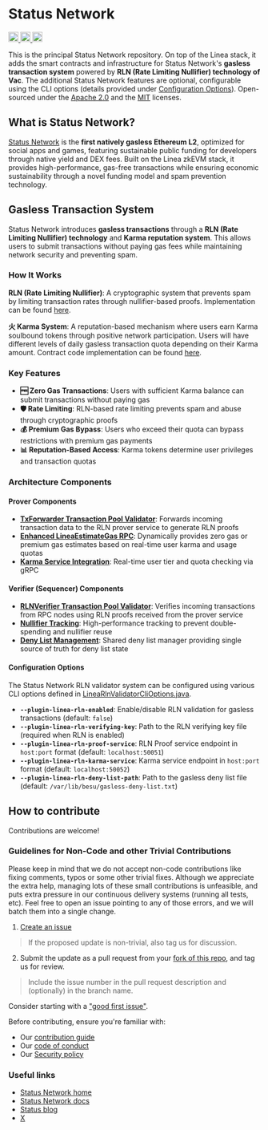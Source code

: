 # Status Network

<a href="https://x.com/StatusL2">
  <img src="https://img.shields.io/badge/X-%23000000.svg?style=for-the-badge&logo=X&logoColor=white" alt="X Follow" height="20">
</a>
<a href="https://github.com/status-im/status-network-monorepo/blob/main/LICENSE-APACHE">
  <img src="https://img.shields.io/badge/License-Apache%202.0-blue.svg" alt="Apache 2.0 License" height="20">
</a>
<a href="https://github.com/status-im/status-network-monorepo/blob/main/LICENSE-MIT">
  <img src="https://img.shields.io/badge/License-MIT-blue.svg" alt="MIT License" height="20">
</a>

This is the principal Status Network repository. 
On top of the Linea stack, it adds the smart contracts and infrastructure for Status Network's **gasless transaction system** powered by **RLN (Rate Limiting Nullifier) technology of Vac**. 
The additional Status Network features are optional, configurable using the CLI options (details provided under [Configuration Options](#configuration-options)).
Open-sourced under the [Apache 2.0](LICENSE-APACHE) and the [MIT](LICENSE-MIT) licenses.

## What is Status Network?

[Status Network](https://status.network) is the **first natively gasless Ethereum L2**, optimized for social apps and games, featuring sustainable public funding for developers through native yield and DEX fees. Built on the Linea zkEVM stack, it provides high-performance, gas-free transactions while ensuring economic sustainability through a novel funding model and spam prevention technology.

## Gasless Transaction System

Status Network introduces **gasless transactions** through a **RLN (Rate Limiting Nullifier) technology** and **Karma reputation system**. This allows users to submit transactions without paying gas fees while maintaining network security and preventing spam.

### How It Works

**RLN (Rate Limiting Nullifier)**: A cryptographic system that prevents spam by limiting transaction rates through nullifier-based proofs. Implementation can be found [here](https://github.com/vacp2p/status-rln-prover).

**火 Karma System**: A reputation-based mechanism where users earn Karma soulbound tokens through positive network participation. Users will have different levels of daily gasless transaction quota depending on their Karma amount. Contract code implementation can be found [here](https://github.com/vacp2p/staking-reward-streamer).

### Key Features

- **🆓 Zero Gas Transactions**: Users with sufficient Karma balance can submit transactions without paying gas
- **🛡️ Rate Limiting**: RLN-based rate limiting prevents spam and abuse through cryptographic proofs
- **💰 Premium Gas Bypass**: Users who exceed their quota can bypass restrictions with premium gas payments
- **📊 Reputation-Based Access**: Karma tokens determine user privileges and transaction quotas

### Architecture Components

#### Prover Components
- [**TxForwarder Transaction Pool Validator**](besu-plugins/linea-sequencer/sequencer/src/main/java/net/consensys/linea/sequencer/txpoolvalidation/validators/RlnProverForwarderValidator.java): Forwards incoming transaction data to the RLN prover service to generate RLN proofs
- [**Enhanced LineaEstimateGas RPC**](besu-plugins/linea-sequencer/sequencer/src/main/java/net/consensys/linea/rpc/methods/LineaEstimateGas.java): Dynamically provides zero gas or premium gas estimates based on real-time user karma and usage quotas
- [**Karma Service Integration**](besu-plugins/linea-sequencer/sequencer/src/main/java/net/consensys/linea/sequencer/txpoolvalidation/shared/KarmaServiceClient.java): Real-time user tier and quota checking via gRPC

#### Verifier (Sequencer) Components
- [**RLNVerifier Transaction Pool Validator**](besu-plugins/linea-sequencer/sequencer/src/main/java/net/consensys/linea/sequencer/txpoolvalidation/validators/RlnVerifierValidator.java): Verifies incoming transactions from RPC nodes using RLN proofs received from the prover service
- [**Nullifier Tracking**](besu-plugins/linea-sequencer/sequencer/src/main/java/net/consensys/linea/sequencer/txpoolvalidation/shared/NullifierTracker.java): High-performance tracking to prevent double-spending and nullifier reuse
- [**Deny List Management**](besu-plugins/linea-sequencer/sequencer/src/main/java/net/consensys/linea/sequencer/txpoolvalidation/shared/DenyListManager.java): Shared deny list manager providing single source of truth for deny list state

#### Configuration Options

The Status Network RLN validator system can be configured using various CLI options defined in [LineaRlnValidatorCliOptions.java](besu-plugins/linea-sequencer/sequencer/src/main/java/net/consensys/linea/config/LineaRlnValidatorCliOptions.java).

- **`--plugin-linea-rln-enabled`**: Enable/disable RLN validation for gasless transactions (default: `false`)
- **`--plugin-linea-rln-verifying-key`**: Path to the RLN verifying key file (required when RLN is enabled)
- **`--plugin-linea-rln-proof-service`**: RLN Proof service endpoint in `host:port` format (default: `localhost:50051`)
- **`--plugin-linea-rln-karma-service`**: Karma service endpoint in `host:port` format (default: `localhost:50052`)
- **`--plugin-linea-rln-deny-list-path`**: Path to the gasless deny list file (default: `/var/lib/besu/gasless-deny-list.txt`)

## How to contribute

Contributions are welcome!

### Guidelines for Non-Code and other Trivial Contributions
Please keep in mind that we do not accept non-code contributions like fixing comments, typos or some other trivial fixes. Although we appreciate the extra help, managing lots of these small contributions is unfeasible, and puts extra pressure in our continuous delivery systems (running all tests, etc). Feel free to open an issue pointing to any of those errors, and we will batch them into a single change.

1. [Create an issue](https://github.com/status-im/status-network-monorepo/issues)
> If the proposed update is non-trivial, also tag us for discussion.
2. Submit the update as a pull request from your [fork of this repo](https://github.com/status-im/status-network-monorepo/fork), and tag us for review.
> Include the issue number in the pull request description and (optionally) in the branch name.

Consider starting with a ["good first issue"](https://github.com/status-im/status-network-monorepo/issues?q=is%3Aissue+is%3Aopen+label%3A%22good+first+issue%22).

Before contributing, ensure you're familiar with:

- Our [contribution guide](docs/contribute.md)
- Our [code of conduct](docs/code-of-conduct.md)
- Our [Security policy](docs/security.md)

### Useful links

- [Status Network home](https://status.network)
- [Status Network docs](https://docs.status.network)
- [Status blog](https://status.app/blog)
- [X](https://x.com/StatusL2)
